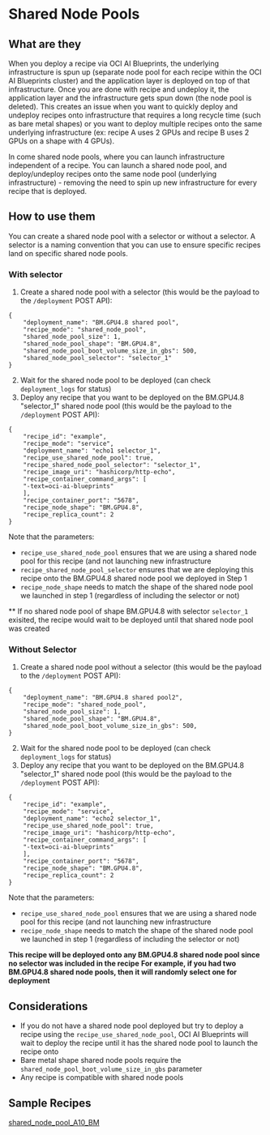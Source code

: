 # Shared Node Pools

## What are they

When you deploy a recipe via OCI AI Blueprints, the underlying infrastructure is spun up (separate node pool for each recipe within the OCI AI Blueprints cluster) and the application layer is deployed on top of that infrastructure. Once you are done with recipe and undeploy it, the application layer and the infrastructure gets spun down (the node pool is deleted). This creates an issue when you want to quickly deploy and undeploy recipes onto infrastructure that requires a long recycle time (such as bare metal shapes) or you want to deploy multiple recipes onto the same underlying infrastructure (ex: recipe A uses 2 GPUs and recipe B uses 2 GPUs on a shape with 4 GPUs).

In come shared node pools, where you can launch infrastructure independent of a recipe. You can launch a shared node pool, and deploy/undeploy recipes onto the same node pool (underlying infrastructure) - removing the need to spin up new infrastructure for every recipe that is deployed.

## How to use them

You can create a shared node pool with a selector or without a selector. A selector is a naming convention that you can use to ensure specific recipes land on specific shared node pools.

### With selector

1. Create a shared node pool with a selector (this would be the payload to the `/deployment` POST API):

```
{
	"deployment_name": "BM.GPU4.8 shared pool",
	"recipe_mode": "shared_node_pool",
	"shared_node_pool_size": 1,
	"shared_node_pool_shape": "BM.GPU4.8",
	"shared_node_pool_boot_volume_size_in_gbs": 500,
	"shared_node_pool_selector": "selector_1"
}
```

2. Wait for the shared node pool to be deployed (can check `deployment_logs` for status)
3. Deploy any recipe that you want to be deployed on the BM.GPU4.8 "selector_1" shared node pool (this would be the payload to the `/deployment` POST API):

```
{
	"recipe_id": "example",
	"recipe_mode": "service",
	"deployment_name": "echo1 selector_1",
	"recipe_use_shared_node_pool": true,
	"recipe_shared_node_pool_selector": "selector_1",
	"recipe_image_uri": "hashicorp/http-echo",
	"recipe_container_command_args": [
	"-text=oci-ai-blueprints"
	],
	"recipe_container_port": "5678",
	"recipe_node_shape": "BM.GPU4.8",
	"recipe_replica_count": 2
}
```

Note that the parameters:

- `recipe_use_shared_node_pool` ensures that we are using a shared node pool for this recipe (and not launching new infrastructure
- `recipe_shared_node_pool_selector` ensures that we are deploying this recipe onto the BM.GPU4.8 shared node pool we deployed in Step 1
- `recipe_node_shape` needs to match the shape of the shared node pool we launched in step 1 (regardless of including the selector or not)

\*\* If no shared node pool of shape BM.GPU4.8 with selector `selector_1` exisited, the recipe would wait to be deployed until that shared node pool was created

### Without Selector

1. Create a shared node pool without a selector (this would be the payload to the `/deployment` POST API):

```
{
	"deployment_name": "BM.GPU4.8 shared pool2",
	"recipe_mode": "shared_node_pool",
	"shared_node_pool_size": 1,
	"shared_node_pool_shape": "BM.GPU4.8",
	"shared_node_pool_boot_volume_size_in_gbs": 500,
}
```

2. Wait for the shared node pool to be deployed (can check `deployment_logs` for status)
3. Deploy any recipe that you want to be deployed on the BM.GPU4.8 "selector_1" shared node pool (this would be the payload to the `/deployment` POST API):

```
{
	"recipe_id": "example",
	"recipe_mode": "service",
	"deployment_name": "echo2 selector_1",
	"recipe_use_shared_node_pool": true,
	"recipe_image_uri": "hashicorp/http-echo",
	"recipe_container_command_args": [
	"-text=oci-ai-blueprints"
	],
	"recipe_container_port": "5678",
	"recipe_node_shape": "BM.GPU4.8",
	"recipe_replica_count": 2
}
```

Note that the parameters:

- `recipe_use_shared_node_pool` ensures that we are using a shared node pool for this recipe (and not launching new infrastructure
- `recipe_node_shape` needs to match the shape of the shared node pool we launched in step 1 (regardless of including the selector or not)

**This recipe will be deployed onto any BM.GPU4.8 shared node pool since no selector was included in the recipe**
**For example, if you had two BM.GPU4.8 shared node pools, then it will randomly select one for deployment**

## Considerations

- If you do not have a shared node pool deployed but try to deploy a recipe using the `recipe_use_shared_node_pool`, OCI AI Blueprints will wait to deploy the recipe until it has the shared node pool to launch the recipe onto
- Bare metal shape shared node pools require the `shared_node_pool_boot_volume_size_in_gbs` parameter
- Any recipe is compatible with shared node pools

## Sample Recipes

[shared_node_pool_A10_BM](../sample_recipes/shared_node_pool_A10_BM.json)
